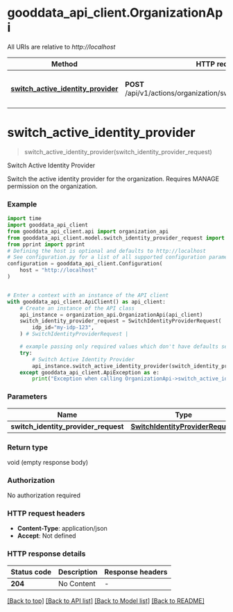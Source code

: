 # gooddata_api_client.OrganizationApi

All URIs are relative to *http://localhost*

Method | HTTP request | Description
------------- | ------------- | -------------
[**switch_active_identity_provider**](OrganizationApi.md#switch_active_identity_provider) | **POST** /api/v1/actions/organization/switchActiveIdentityProvider | Switch Active Identity Provider


# **switch_active_identity_provider**
> switch_active_identity_provider(switch_identity_provider_request)

Switch Active Identity Provider

Switch the active identity provider for the organization. Requires MANAGE permission on the organization.

### Example


```python
import time
import gooddata_api_client
from gooddata_api_client.api import organization_api
from gooddata_api_client.model.switch_identity_provider_request import SwitchIdentityProviderRequest
from pprint import pprint
# Defining the host is optional and defaults to http://localhost
# See configuration.py for a list of all supported configuration parameters.
configuration = gooddata_api_client.Configuration(
    host = "http://localhost"
)


# Enter a context with an instance of the API client
with gooddata_api_client.ApiClient() as api_client:
    # Create an instance of the API class
    api_instance = organization_api.OrganizationApi(api_client)
    switch_identity_provider_request = SwitchIdentityProviderRequest(
        idp_id="my-idp-123",
    ) # SwitchIdentityProviderRequest | 

    # example passing only required values which don't have defaults set
    try:
        # Switch Active Identity Provider
        api_instance.switch_active_identity_provider(switch_identity_provider_request)
    except gooddata_api_client.ApiException as e:
        print("Exception when calling OrganizationApi->switch_active_identity_provider: %s\n" % e)
```


### Parameters

Name | Type | Description  | Notes
------------- | ------------- | ------------- | -------------
 **switch_identity_provider_request** | [**SwitchIdentityProviderRequest**](SwitchIdentityProviderRequest.md)|  |

### Return type

void (empty response body)

### Authorization

No authorization required

### HTTP request headers

 - **Content-Type**: application/json
 - **Accept**: Not defined


### HTTP response details

| Status code | Description | Response headers |
|-------------|-------------|------------------|
**204** | No Content |  -  |

[[Back to top]](#) [[Back to API list]](../README.md#documentation-for-api-endpoints) [[Back to Model list]](../README.md#documentation-for-models) [[Back to README]](../README.md)

